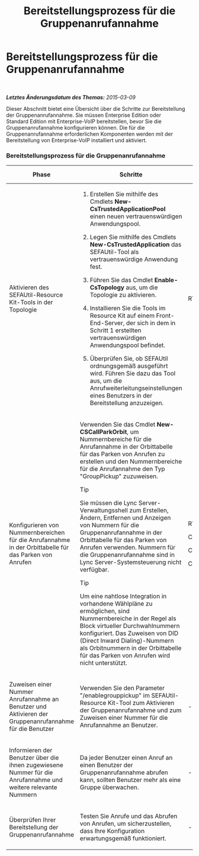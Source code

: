 ﻿---
title: Bereitstellungsprozess für die Gruppenanrufannahme
TOCTitle: Bereitstellungsprozess für die Gruppenanrufannahme
ms:assetid: 082daeac-e667-4e2d-b78d-8e0901f9f0e9
ms:mtpsurl: https://technet.microsoft.com/de-de/library/JJ945615(v=OCS.15)
ms:contentKeyID: 52056281
ms.date: 05/19/2016
mtps_version: v=OCS.15
ms.translationtype: HT
---

# Bereitstellungsprozess für die Gruppenanrufannahme

 

_**Letztes Änderungsdatum des Themas:** 2015-03-09_

Dieser Abschnitt bietet eine Übersicht über die Schritte zur Bereitstellung der Gruppenanrufannahme. Sie müssen Enterprise Edition oder Standard Edition mit Enterprise-VoIP bereitstellen, bevor Sie die Gruppenanrufannahme konfigurieren können. Die für die Gruppenanrufannahme erforderlichen Komponenten werden mit der Bereitstellung von Enterprise-VoIP installiert und aktiviert.

### Bereitstellungsprozess für die Gruppenanrufannahme

<table>
<colgroup>
<col style="width: 25%" />
<col style="width: 25%" />
<col style="width: 25%" />
<col style="width: 25%" />
</colgroup>
<thead>
<tr class="header">
<th>Phase</th>
<th>Schritte</th>
<th>Erforderliche Gruppen und Rollen</th>
<th>Bereitstellungsdokumentation</th>
</tr>
</thead>
<tbody>
<tr class="odd">
<td><p>Aktivieren des SEFAUtil-Resource Kit-Tools in der Topologie</p></td>
<td><ol>
<li><p>Erstellen Sie mithilfe des Cmdlets <strong>New-CsTrustedApplicationPool</strong> einen neuen vertrauenswürdigen Anwendungspool.</p></li>
<li><p>Legen Sie mithilfe des Cmdlets <strong>New-CsTrustedApplication</strong> das SEFAUtil-Tool als vertrauenswürdige Anwendung fest.</p></li>
<li><p>Führen Sie das Cmdlet <strong>Enable-CsTopology</strong> aus, um die Topologie zu aktivieren.</p></li>
<li><p>Installieren Sie die Tools im Resource Kit auf einem Front-End-Server, der sich in dem in Schritt 1 erstellten vertrauenswürdigen Anwendungspool befindet.</p></li>
<li><p>Überprüfen Sie, ob SEFAUtil ordnungsgemäß ausgeführt wird. Führen Sie dazu das Tool aus, um die Anrufweiterleitungseinstellungen eines Benutzers in der Bereitstellung anzuzeigen.</p></li>
</ol></td>
<td><p>RTCUniversalServerAdmins</p></td>
<td><p><a href="lync-server-2013-deploy-the-sefautil-tool.md">Bereitstellen des SEFAUtil-Tools</a></p></td>
</tr>
<tr class="even">
<td><p>Konfigurieren von Nummernbereichen für die Anrufannahme in der Orbittabelle für das Parken von Anrufen</p></td>
<td><p>Verwenden Sie das Cmdlet <strong>New-CSCallParkOrbit</strong>, um Nummernbereiche für die Anrufannahme in der Orbittabelle für das Parken von Anrufen zu erstellen und den Nummernbereiche für die Anrufannahme den Typ &quot;GroupPickup&quot; zuzuweisen.</p>
<div class="alert">

> [!TIP]
> Sie müssen die Lync Server-Verwaltungsshell zum Erstellen, Ändern, Entfernen und Anzeigen von Nummern für die Gruppenanrufannahme in der Orbittabelle für das Parken von Anrufen verwenden. Nummern für die Gruppenanrufannahme sind in Lync Server-Systemsteuerung nicht verfügbar.


</div>
<div class="alert">

> [!TIP]
> Um eine nahtlose Integration in vorhandene Wählpläne zu ermöglichen, sind Nummernbereiche in der Regel als Block virtueller Durchwahlnummern konfiguriert. Das Zuweisen von DID (Direct Inward Dialing)-Nummern als Orbitnummern in der Orbittabelle für das Parken von Anrufen wird nicht unterstützt.


</div></td>
<td><p>RTCUniversalServerAdmins</p>
<p>CsVoiceAdministrator</p>
<p>CsServerAdministrator</p>
<p>CsAdministrator</p></td>
<td><p><a href="lync-server-2013-configure-call-pickup-group-numbers.md">Konfigurieren von Nummern für die Gruppenanrufannahme</a></p></td>
</tr>
<tr class="odd">
<td><p>Zuweisen einer Nummer Anrufannahme an Benutzer und Aktivieren der Gruppenanrufannahme für die Benutzer</p></td>
<td><p>Verwenden Sie den Parameter &quot;/enablegrouppickup&quot; im SEFAUtil-Resource Kit-Tool zum Aktivieren der Gruppenanrufannahme und zum Zuweisen einer Nummer für die Anrufannahme an Benutzer.</p></td>
<td><p>-</p></td>
<td><p><a href="lync-server-2013-enable-group-call-pickup-for-users-and-assign-a-group-number.md">Aktivieren der Gruppenanrufannahme für Benutzer und Zuweisen einer Gruppennummer</a></p></td>
</tr>
<tr class="even">
<td><p>Informieren der Benutzer über die ihnen zugewiesene Nummer für die Anrufannahme und weitere relevante Nummern</p></td>
<td><p>Da jeder Benutzer einen Anruf an einen Benutzer der Gruppenanrufannahme abrufen kann, sollten Benutzer mehr als eine Gruppe überwachen.</p></td>
<td><p>-</p></td>
<td><p><a href="lync-server-2013-communicate-group-call-pickup-assignment-to-users.md">Mitteilen der Zuweisung der Gruppenanrufannahme an Benutzer</a></p></td>
</tr>
<tr class="odd">
<td><p>Überprüfen Ihrer Bereitstellung der Gruppenanrufannahme</p></td>
<td><p>Testen Sie Anrufe und das Abrufen von Anrufen, um sicherzustellen, dass Ihre Konfiguration erwartungsgemäß funktioniert.</p></td>
<td><p>-</p></td>
<td><p><a href="lync-server-2013-optional-verify-the-group-call-pickup-deployment.md">(Optional) Überprüfen der Bereitstellung der Gruppenanrufannahme</a></p></td>
</tr>
</tbody>
</table>

